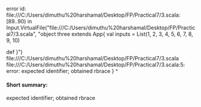 error id: file:///C:/Users/dimuthu%20harshamal/Desktop/FP/Practical7/3.scala:[89..90) in Input.VirtualFile("file:///C:/Users/dimuthu%20harshamal/Desktop/FP/Practical7/3.scala", "object three extends App{
  val inputs = List(1, 2, 3, 4, 5, 6, 7, 8, 9, 10)

  def 
}")
file:///C:/Users/dimuthu%20harshamal/Desktop/FP/Practical7/3.scala
file:///C:/Users/dimuthu%20harshamal/Desktop/FP/Practical7/3.scala:5: error: expected identifier; obtained rbrace
}
^
#### Short summary: 

expected identifier; obtained rbrace